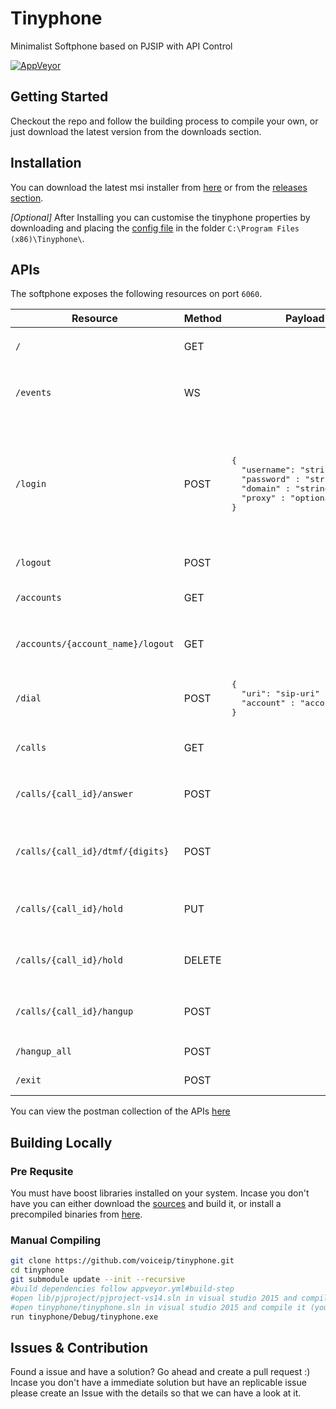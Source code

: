 # Tinyphone
Minimalist Softphone based on PJSIP with API Control

[![AppVeyor](https://img.shields.io/appveyor/ci/kingster/tinyphone)](https://ci.appveyor.com/project/kingster/tinyphone/) 

## Getting Started

Checkout the repo and follow the building process to compile your own, or just download the latest version from the downloads section.

## Installation

You can download the latest msi installer from [here](https://ci.appveyor.com/project/kingster/tinyphone/build/artifacts) or from the [releases section](https://github.com/voiceip/tinyphone/releases).

*[Optional]* After Installing you can customise the tinyphone properties by downloading and placing the [config file](https://raw.githubusercontent.com/voiceip/tinyphone/HEAD/config.json) in the folder `C:\Program Files (x86)\Tinyphone\`.


## APIs 

The softphone exposes the following resources on port `6060`. 



<table>
<thead>
<tr>
<th>Resource</th>
<th>Method</th>
<th>Payload</th>
<th>Description</th>
</tr>
</thead>
<tbody>
<tr>
<td><code>/</code></td>
<td>GET</td>
<td></td>
<td>Returns <code>hi</code> and the app <code>version</code></td>
</tr>
<tr>
<td><code>/events</code></td>
<td>WS</td>
<td></td>
<td>WebSocket endpoint for realtime events</td>
</tr>
<tr>
<td><code>/login</code></td>
<td>POST</td>
<td>
<pre lang="json">
{
  "username": "string" ,
  "password" : "string",
  "domain" : "string",
  "proxy" : "optional-string*"
}
</pre>
</td>
<td>Account login with the provided details <br>* optional fields : Fields should exist only with valid value.

</td>
</tr>
<tr>
<td><code>/logout</code></td>
<td>POST</td>
<td></td>
<td>Logout of all accounts</td>
</tr>
<tr>
<td><code>/accounts</code></td>
<td>GET</td>
<td></td>
<td>Returns list of registed accounts</td>
</tr>
<tr>
<td><code>/accounts/{account_name}/logout</code></td>
<td>GET</td>
<td></td>
<td>Logout of account with provided <code>account_name</code></td>
</tr>
<tr>
<td><code>/dial</code></td>
<td>POST</td>
<td>
<pre lang="json">
{
  "uri": "sip-uri" ,
  "account" : "account_name",
}
</pre>  
</td>
<td>Dial a call with provided <code>sip-uri</code></td>
</tr>
<tr>
<td><code>/calls</code></td>
<td>GET</td>
<td></td>
<td>Returns list of active calls</td>
</tr>
<tr>
<td><code>/calls/{call_id}/answer</code></td>
<td>POST</td>
<td></td>
<td>answer call with specified <code>call_id</code></td>
</tr>
<tr>
<td><code>/calls/{call_id}/dtmf/{digits}</code></td>
<td>POST</td>
<td></td>
<td>Send dtmf digits <code>digits</code> to call with specified <code>call_id</code></td>
</tr>
<tr>
<td><code>/calls/{call_id}/hold</code></td>
<td>PUT</td>
<td></td>
<td>Hold call with specified <code>call_id</code></td>
</tr>
<tr>
<td><code>/calls/{call_id}/hold</code></td>
<td>DELETE</td>
<td></td>
<td>UnHold call with specified <code>call_id</code></td>
</tr>
<tr>
<td><code>/calls/{call_id}/hangup</code></td>
<td>POST</td>
<td></td>
<td>hangup call with specified <code>call_id</code></td>
</tr>
<tr>
<td><code>/hangup_all</code></td>
<td>POST</td>
<td></td>
<td>Hangup all calls</td>
</tr>
<tr>
<td><code>/exit</code></td>
<td>POST</td>
<td></td>
<td>Exit the application</td>
</tr>
</tbody>
</table>


You can view the postman collection of the APIs [here](https://documenter.getpostman.com/view/111463/TVYC9zbp)


## Building Locally

### Pre Requsite

You must have boost libraries installed on your system. Incase you don't have you can either download the [sources](https://www.boost.org/users/download/) and build it, or install a precompiled binaries from [here](https://sourceforge.net/projects/boost/files/boost-binaries/).


### Manual Compiling

```bash
git clone https://github.com/voiceip/tinyphone.git
cd tinyphone
git submodule update --init --recursive
#build dependencies follow appveyor.yml#build-step
#open lib/pjproject/pjproject-vs14.sln in visual studio 2015 and compile it
#open tinyphone/tinyphone.sln in visual studio 2015 and compile it (you will need to compile the dependencies in lib/* folder)
run tinyphone/Debug/tinyphone.exe
```

## Issues & Contribution

Found a issue and have a solution? Go ahead and create a pull request :) Incase you don't have a immediate solution but have an replicable issue please create an Issue with the details so that we can have a look at it.

